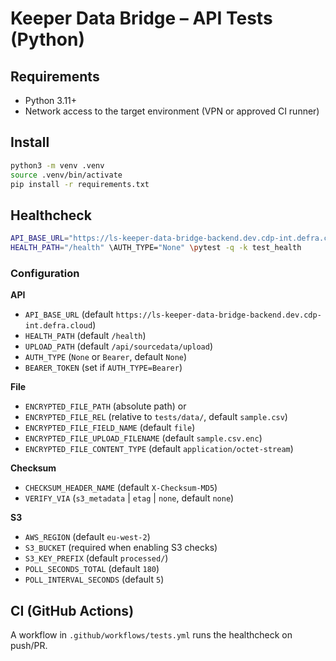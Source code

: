 # Keeper Data Bridge – API Tests (Python)


## Requirements
- Python 3.11+
- Network access to the target environment (VPN or approved CI runner)

## Install
```bash
python3 -m venv .venv
source .venv/bin/activate
pip install -r requirements.txt
```

## Healthcheck
```bash
API_BASE_URL="https://ls-keeper-data-bridge-backend.dev.cdp-int.defra.cloud" \
HEALTH_PATH="/health" \AUTH_TYPE="None" \pytest -q -k test_health
```

### Configuration
**API**
- `API_BASE_URL` (default `https://ls-keeper-data-bridge-backend.dev.cdp-int.defra.cloud`)
- `HEALTH_PATH` (default `/health`)
- `UPLOAD_PATH` (default `/api/sourcedata/upload`)
- `AUTH_TYPE` (`None` or `Bearer`, default `None`)
- `BEARER_TOKEN` (set if `AUTH_TYPE=Bearer`)

**File**
- `ENCRYPTED_FILE_PATH` (absolute path) or
- `ENCRYPTED_FILE_REL` (relative to `tests/data/`, default `sample.csv`)
- `ENCRYPTED_FILE_FIELD_NAME` (default `file`)
- `ENCRYPTED_FILE_UPLOAD_FILENAME` (default `sample.csv.enc`)
- `ENCRYPTED_FILE_CONTENT_TYPE` (default `application/octet-stream`)

**Checksum**
- `CHECKSUM_HEADER_NAME` (default `X-Checksum-MD5`)
- `VERIFY_VIA` (`s3_metadata` | `etag` | `none`, default `none`)

**S3**
- `AWS_REGION` (default `eu-west-2`)
- `S3_BUCKET` (required when enabling S3 checks)
- `S3_KEY_PREFIX` (default `processed/`)
- `POLL_SECONDS_TOTAL` (default `180`)
- `POLL_INTERVAL_SECONDS` (default `5`)

## CI (GitHub Actions)
A workflow in `.github/workflows/tests.yml` runs the healthcheck on push/PR.